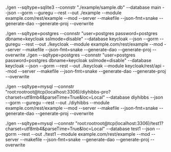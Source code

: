 

./gen --sqltype=sqlite3 --connstr "./example/sample.db" --database main --json --gorm --guregu --rest --out ./example --module example.com/rest/example --mod --server --makefile --json-fmt=snake --generate-dao --generate-proj --overwrite

./gen --sqltype=postgres --connstr "user=postgres password=postgres dbname=keycloak sslmode=disable" --database keycloak --json --gorm --guregu --rest --out ./keycloak --module example.com/rest/example --mod --server --makefile --json-fmt=snake --generate-dao --generate-proj --overwrite
./gen --sqltype=postgres --connstr "user=postgres password=postgres dbname=keycloak sslmode=disable" --database keycloak --json --gorm --rest --out ./keycloak --module keycloak/rest/api --mod --server --makefile --json-fmt=snake --generate-dao --generate-proj --overwrite

./gen --sqltype=mysql --connstr "root:rootroot@tcp(localhost:3306)/diyhibbs-pro?charset=utf8mb4&parseTime=True&loc=Local" --database diyhibbs --json --gorm --guregu --rest --out ./diyhibbs --module example.com/rest/example --mod --server --makefile --json-fmt=snake --generate-dao --generate-proj --overwrite

./gen --sqltype=mysql --connstr "root:rootroot@tcp(localhost:3306)/test1?charset=utf8mb4&parseTime=True&loc=Local" --database test1 --json --gorm --rest --out ./test1 --module example.com/rest/example --mod --server --makefile --json-fmt=snake --generate-dao --generate-proj --overwrite
